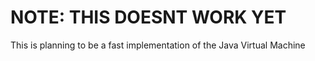 # NOTE: THIS DOESNT WORK YET

This is planning to be a fast implementation of the Java Virtual Machine